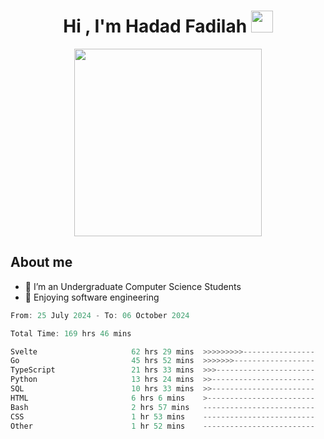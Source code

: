 <h1 align="center">Hi , I'm Hadad Fadilah <img src="https://media.giphy.com/media/hvRJCLFzcasrR4ia7z/giphy.gif" width="35"></h1>

<p align="center">
<img src="https://media.tenor.com/78dNivDemDAAAAAi/speech-bubble-venti.gif" width="300"/>    
</p>


##  About me
- 🔭 I’m an Undergraduate Computer Science Students
- 🌱 Enjoying software engineering

<!--START_SECTION:waka-->

```go
From: 25 July 2024 - To: 06 October 2024

Total Time: 169 hrs 46 mins

Svelte                     62 hrs 29 mins  >>>>>>>>>----------------   36.40 %
Go                         45 hrs 52 mins  >>>>>>>------------------   26.73 %
TypeScript                 21 hrs 33 mins  >>>----------------------   12.56 %
Python                     13 hrs 24 mins  >>-----------------------   07.81 %
SQL                        10 hrs 33 mins  >>-----------------------   06.15 %
HTML                       6 hrs 6 mins    >------------------------   03.56 %
Bash                       2 hrs 57 mins   -------------------------   01.72 %
CSS                        1 hr 53 mins    -------------------------   01.10 %
Other                      1 hr 52 mins    -------------------------   01.09 %
```

<!--END_SECTION:waka-->




<!--
**Fadil-Tao/Fadil-Tao** is a ✨ _special_ ✨ repository because its `README.md` (this file) appears on your GitHub profile.


